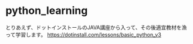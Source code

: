# python_learning
とりあえず、ドットインストールのJAVA講座から入って、その後適宜教材を漁って学習します。
https://dotinstall.com/lessons/basic_python_v3
